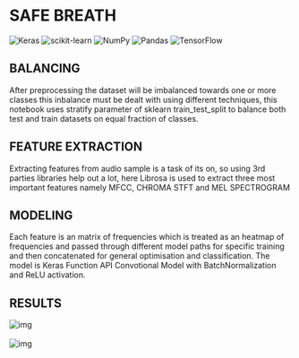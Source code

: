 # SAFE BREATH
![Keras](https://img.shields.io/badge/Keras-%23D00000.svg?style=for-the-badge&logo=Keras&logoColor=white) ![scikit-learn](https://img.shields.io/badge/scikit--learn-%23F7931E.svg?style=for-the-badge&logo=scikit-learn&logoColor=white) ![NumPy](https://img.shields.io/badge/numpy-%23013243.svg?style=for-the-badge&logo=numpy&logoColor=white) ![Pandas](https://img.shields.io/badge/pandas-%23150458.svg?style=for-the-badge&logo=pandas&logoColor=white) ![TensorFlow](https://img.shields.io/badge/TensorFlow-%23FF6F00.svg?style=for-the-badge&logo=TensorFlow&logoColor=white)

## BALANCING

After preprocessing the dataset will be imbalanced towards one or more classes this inbalance must be dealt with using different techniques, this notebook uses stratify parameter of sklearn train_test_split to balance both test and train datasets on equal fraction of classes.

## FEATURE EXTRACTION

Extracting features from audio sample is a task of its on, so using 3rd parties libraries help out a lot, here Librosa is used to extract three most important features namely MFCC, CHROMA STFT and MEL SPECTROGRAM

## MODELING

Each feature is an matrix of frequencies which is treated as an heatmap of frequencies and passed through different model paths for specific training and then concatenated for general optimisation and classification. The model is Keras Function API Convotional Model with BatchNormalization and ReLU activation.

##  RESULTS
![img](https://imgpile.com/images/NSBp7W.png)
<br>
<br>
![img](https://imgpile.com/images/NSBSPP.png)
<br>
